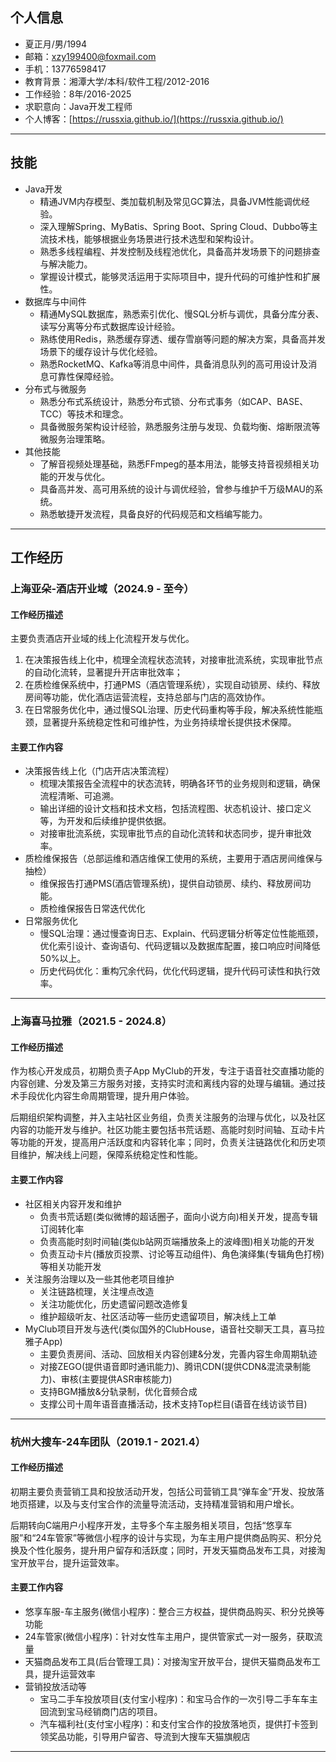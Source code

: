 ## 个人信息
- 夏正月/男/1994
- 邮箱：xzy199400@foxmail.com
- 手机：13776598417
- 教育背景：湘潭大学/本科/软件工程/2012-2016
- 工作经验：8年/2016-2025
- 求职意向：Java开发工程师
- 个人博客：[https://russxia.github.io/](https://russxia.github.io/)
---
## 技能
+ Java开发
  + 精通JVM内存模型、类加载机制及常见GC算法，具备JVM性能调优经验。
  + 深入理解Spring、MyBatis、Spring Boot、Spring Cloud、Dubbo等主流技术栈，能够根据业务场景进行技术选型和架构设计。
  + 熟悉多线程编程、并发控制及线程池优化，具备高并发场景下的问题排查与解决能力。
  + 掌握设计模式，能够灵活运用于实际项目中，提升代码的可维护性和扩展性。
+ 数据库与中间件
  + 精通MySQL数据库，熟悉索引优化、慢SQL分析与调优，具备分库分表、读写分离等分布式数据库设计经验。
  + 熟练使用Redis，熟悉缓存穿透、缓存雪崩等问题的解决方案，具备高并发场景下的缓存设计与优化经验。
  + 熟悉RocketMQ、Kafka等消息中间件，具备消息队列的高可用设计及消息可靠性保障经验。
+ 分布式与微服务
  + 熟悉分布式系统设计，熟悉分布式锁、分布式事务（如CAP、BASE、TCC）等技术和理念。
  + 具备微服务架构设计经验，熟悉服务注册与发现、负载均衡、熔断限流等微服务治理策略。
+ 其他技能
  + 了解音视频处理基础，熟悉FFmpeg的基本用法，能够支持音视频相关功能的开发与优化。
  + 具备高并发、高可用系统的设计与调优经验，曾参与维护千万级MAU的系统。
  + 熟悉敏捷开发流程，具备良好的代码规范和文档编写能力。
---
## 工作经历
### 上海亚朵-酒店开业域（2024.9 - 至今）
#### 工作经历描述
主要负责酒店开业域的线上化流程开发与优化。
1. 在决策报告线上化中，梳理全流程状态流转，对接审批流系统，实现审批节点的自动化流转，显著提升开店审批效率；
2. 在质检维保系统中，打通PMS（酒店管理系统），实现自动锁房、续约、释放房间等功能，优化酒店运营流程，支持总部与门店的高效协作。
3. 在日常服务优化中，通过慢SQL治理、历史代码重构等手段，解决系统性能瓶颈，显著提升系统稳定性和可维护性，为业务持续增长提供技术保障。
#### 主要工作内容
+ 决策报告线上化（门店开店决策流程）
  + 梳理决策报告全流程中的状态流转，明确各环节的业务规则和逻辑，确保流程清晰、可追溯。
  + 输出详细的设计文档和技术文档，包括流程图、状态机设计、接口定义等，为开发和后续维护提供依据。
  + 对接审批流系统，实现审批节点的自动化流转和状态同步，提升审批效率。
+ 质检维保报告（总部运维和酒店维保工使用的系统，主要用于酒店房间维保与抽检）
  + 维保报告打通PMS(酒店管理系统)，提供自动锁房、续约、释放房间功能。
  + 质检维保报告日常迭代优化
+ 日常服务优化
  + 慢SQL治理：通过慢查询日志、Explain、代码逻辑分析等定位性能瓶颈，优化索引设计、查询语句、代码逻辑以及数据库配置，接口响应时间降低50%以上。
  + 历史代码优化：重构冗余代码，优化代码逻辑，提升代码可读性和执行效率。
---
### 上海喜马拉雅（2021.5 - 2024.8）
#### 工作经历描述
作为核心开发成员，初期负责子App MyClub的开发，专注于语音社交直播功能的内容创建、分发及第三方服务对接，支持实时流和离线内容的处理与编辑。通过技术手段优化内容生命周期管理，提升用户体验。

后期组织架构调整，并入主站社区业务组，负责关注服务的治理与优化，以及社区内容的功能开发与维护。社区功能主要包括书荒话题、高能时刻时间轴、互动卡片等功能的开发，提高用户活跃度和内容转化率；同时，负责关注链路优化和历史项目维护，解决线上问题，保障系统稳定性和性能。
#### 主要工作内容
+ 社区相关内容开发和维护
  + 负责书荒话题(类似微博的超话圈子，面向小说方向)相关开发，提高专辑订阅转化率
  + 负责高能时刻时间轴(类似b站网页端播放条上的波峰图)相关功能的开发
  + 负责互动卡片(播放页投票、讨论等互动组件)、角色演绎集(专辑角色打榜)等相关功能开发
+ 关注服务治理以及一些其他老项目维护
  + 关注链路梳理，关注埋点改造
  + 关注功能优化，历史遗留问题改造修复
  + 维护超级听友、社区活动等一些历史遗留项目，解决线上工单
+ MyClub项目开发与迭代(类似国外的ClubHouse，语音社交聊天工具，喜马拉雅子App)
  + 主要负责房间、活动、回放相关内容创建&分发，完善内容生命周期轨迹
  + 对接ZEGO(提供语音即时通讯能力)、腾讯CDN(提供CDN&混流录制能力)、审核(主要提供ASR审核能力)
  + 支持BGM播放&分轨录制，优化音频合成
  + 支撑公司十周年语音直播活动，技术支持Top栏目(语音在线访谈节目)
---
### 杭州大搜车-24车团队（2019.1 - 2021.4）
#### 工作经历描述
初期主要负责营销工具和投放活动开发，包括公司营销工具“弹车金”开发、投放落地页搭建，以及与支付宝合作的流量导流活动，支持精准营销和用户增长。

后期转向C端用户小程序开发，主导多个车主服务相关项目，包括“悠享车服”和“24车管家”等微信小程序的设计与实现，为车主用户提供商品购买、积分兑换及个性化服务，提升用户留存和活跃度；同时，开发天猫商品发布工具，对接淘宝开放平台，提升运营效率。
#### 主要工作内容
+ 悠享车服-车主服务(微信小程序)：整合三方权益，提供商品购买、积分兑换等功能
+ 24车管家(微信小程序)：针对女性车主用户，提供管家式一对一服务，获取流量
+ 天猫商品发布工具(后台管理工具)：对接淘宝开放平台，提供天猫商品发布工具，提升运营效率
+ 营销投放活动等
  + 宝马二手车投放项目(支付宝小程序)：和宝马合作的一次引导二手车车主回流到宝马经销商门店的项目。
  + 汽车福利社(支付宝小程序)：和支付宝合作的投放落地页，提供打卡签到领奖品功能，引导用户留咨、导流到大搜车天猫旗舰店
---